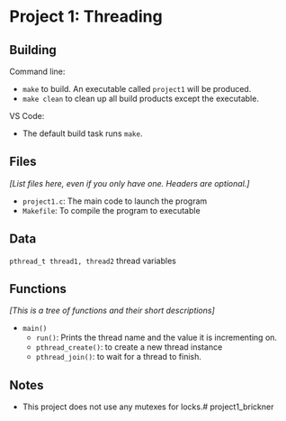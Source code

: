 # Project 1: Threading

## Building


Command line:

* `make` to build. An executable called `project1` will be produced.
* `make clean` to clean up all build products except the executable.
<!-- * `make pristine` to clean up all build products entirely. -->

VS Code:

* The default build task runs `make`.

## Files

_[List files here, even if you only have one. Headers are optional.]_

* `project1.c`: The main code to launch the program
* `Makefile`: To compile the program to executable

## Data

`pthread_t thread1, thread2` thread variables


## Functions

_[This is a tree of functions and their short descriptions]_

* `main()`
  * `run()`: Prints the thread name and the value it is incrementing on.
  * `pthread_create()`: to create a new thread instance
  * `pthread_join()`: to wait for a thread to finish.
    

## Notes

* This project does not use any mutexes for locks.# project1_brickner
